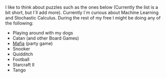 I like to think about puzzles such as the ones below (Currently the list is a bit short, but I´ll add more). Currently I´m curious about Machine Learning and Stochastic Calculus. During the rest of my free I might be doing any of the following:

- Playing around with my dogs
- Catan (and other Board Games)
- [Mafia](https://en.wikipedia.org/wiki/Mafia_(party_game)) (party game)
- Snooker
- Quidditch
- Football
- Starcraft II
- Tango